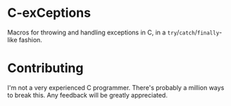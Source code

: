 # C-exCeptions

Macros for throwing and handling exceptions in C, in a ``try``/``catch``/``finally``-like fashion.

# Contributing

I'm not a very experienced C programmer. There's probably a million ways to break this. Any feedback will be greatly appreciated.
